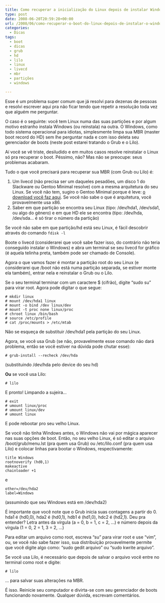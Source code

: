 ```yaml
---
title: Como recuperar a inicialização do Linux depois de instalar Windows
type: post
date: 2008-06-20T20:59:28+00:00
url: /2008/06/como-recuperar-o-boot-do-linux-depois-de-instalar-o-windows/
categories:
  - Dicas
tags:
  - boot
  - dicas
  - grub
  - hd
  - lilo
  - linux
  - livecd
  - mbr
  - partições
  - windows

---
```

Esse é um problema super comum que já resolvi para dezenas de pessoas e resolvi escrever aqui pra não ficar tendo que repetir a resolução toda vez que alguém me perguntar.

O caso é o seguinte: você tem Linux numa das suas partições e por algum motivo estranho instala Windows (ou reinstala) na outra. O Windows, como todo sistema operacional para idiotas, simplesmente limpa sua MBR (master boot record do HD) sem lhe perguntar nada e com isso deleta seu gerenciador de boots (neste post estarei tratando o Grub e o Lilo).

Aí você se vê triste, desiludido e em muitos casos resolve reinstalar o Linux só pra recuperar o boot. Péssimo, não? Mas não se preocupe: seus problemas acabaram.

Tudo o que você precisará para recuperar sua MBR (com Grub ou Lilo) é:

  1. Um livecd (não precisa ser um daqueles pesadões, um disco 1 do Slackware ou Gentoo Minimal resolve) com a mesma arquitetura do seu Linux. Se você não tem, sugiro o Gentoo Minimal porque é leve: [o download você faz aqui][1]. Se você não sabe o que é arquitetura, você provavelmente usa x86.
  2. Saber em que partição se encontra seu Linux (tipo: /dev/hda1, /dev/sda1, ou algo do gênero) e em que HD ele se encontra (tipo: /dev/hda, /dev/sda… é só tirar o número da partição)

Se você não sabe em que partição/hd está seu Linux, é fácil descobrir através do comando `fdisk -l`

Boote o livecd (considerarei que você sabe fazer isso, do contrário não teria conseguido instalar o Windows) e abra um terminal se seu livecd for gráfico (é aquela telinha preta, também pode ser chamado de Console).

Agora o que vamos fazer é montar a partição root do seu Linux (e considerarei que /boot não está numa partição separada, se estiver monte ela também), entrar nela e reinstalar o Grub ou o Lilo.

Se o seu terminal terminar com um caractere $ (cifrão), digite “sudo su” para virar root. Agora pode digitar o que segue:

```
# mkdir linux
# mount /dev/hda1 linux
# mount -o bind /dev linux/dev
# mount -t proc none linux/proc
# chroot linux /bin/bash
# source /etc/profile
# cat /proc/mounts > /etc/mtab
```

Não se esqueça de substituir /dev/hda1 pela partição do seu Linux.

Agora, se você usa Grub (se não, provavelmente esse comando não dará problema, então se você estiver na dúvida pode chutar esse):

```
# grub-install --recheck /dev/hda
```

(substituindo /dev/hda pelo device do seu hd)

**Ou** se você usa Lilo:

```
# lilo
```

E pronto! Limpando a sujeira…

```
# exit
# umount linux/proc
# umount linux/dev
# umount linux
```

E pode rebootar pro seu velho Linux.

Se você não tinha Windows antes, o Windows não vai por mágica aparecer nas suas opções de boot. Então, no seu velho Linux, é só editar o arquivo /boot/grub/menu.lst (pra quem usa Grub) ou /etc/lilo.conf (pra quem usa Lilo) e colocar linhas para bootar o Windows, respectivamente:

```
title Windows
rootnoverify (hd0,1)
makeactive
chainloader +1
```

e

```
other=/dev/hda2
label=Windows
```

(assumindo que seu Windows está em /dev/hda2)

É importante que você note que o Grub inicia suas contagens a partir do 0. hda1 é (hd0,0), hda2 é (hd0,1), hdb1 é (hd1,0), hdc2 é (hd2,1). Deu pra entender? Letra antes da vírgula (a = 0, b = 1, c = 2, …) e número depois da vírgula (1 = 0, 2 = 1, 3 = 2, …)

Para editar um arquivo como root, escreva “su” para virar root e use “vim”, ou, se você não sabe fazer isso, sua distribuição provavelmente permite que você digite algo como: “sudo gedit arquivo” ou “sudo kwrite arquivo”.

Se você usa Lilo, é necessário que depois de salvar o arquivo você entre no terminal como root e digite:

```
# lilo
```

… para salvar suas alterações na MBR.

É isso. Reinicie seu computador e divirta-se com seu gerenciador de boots funcionando novamente. Qualquer dúvida, escrevam comentários.

 [1]: http://www.gentoo.org/main/en/where.xml

